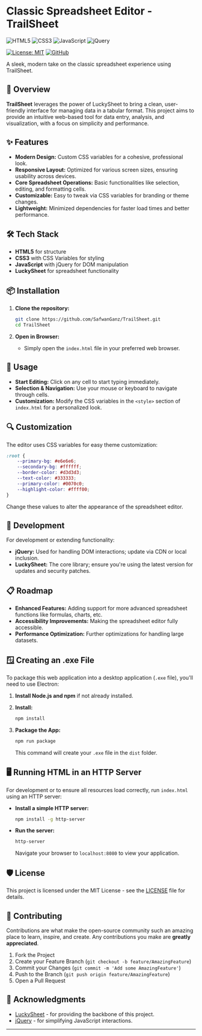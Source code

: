 
# Classic Spreadsheet Editor - TrailSheet

![HTML5](https://img.shields.io/badge/HTML5-E34F26.svg?style=flat&logo=html5&logoColor=white)
![CSS3](https://img.shields.io/badge/CSS3-1572B6.svg?style=flat&logo=css3&logoColor=white)
![JavaScript](https://img.shields.io/badge/JavaScript-F7DF1E.svg?style=flat&logo=javascript&logoColor=black)
![jQuery](https://img.shields.io/badge/jQuery-0769AD.svg?style=flat&logo=jquery&logoColor=white)

[![License: MIT](https://img.shields.io/badge/License-MIT-yellow.svg)](https://opensource.org/licenses/MIT) 
[![GitHub](https://img.shields.io/github/stars/SafwanGanz/TrailSheet?style=social)](https://github.com/SafwanGanz/TrailSheet)

A sleek, modern take on the classic spreadsheet experience using TrailSheet.

## 🚀 Overview

**TrailSheet** leverages the power of LuckySheet to bring a clean, user-friendly interface for managing data in a tabular format. This project aims to provide an intuitive web-based tool for data entry, analysis, and visualization, with a focus on simplicity and performance.

## ✨ Features

- **Modern Design:** Custom CSS variables for a cohesive, professional look.
- **Responsive Layout:** Optimized for various screen sizes, ensuring usability across devices.
- **Core Spreadsheet Operations:** Basic functionalities like selection, editing, and formatting cells.
- **Customizable:** Easy to tweak via CSS variables for branding or theme changes.
- **Lightweight:** Minimized dependencies for faster load times and better performance.

## 🛠️ Tech Stack

- **HTML5** for structure
- **CSS3** with CSS Variables for styling
- **JavaScript** with jQuery for DOM manipulation
- **LuckySheet** for spreadsheet functionality

## 📦 Installation

1. **Clone the repository:**
   ```bash
   git clone https://github.com/SafwanGanz/TrailSheet.git
   cd TrailSheet
   ```

2. **Open in Browser:**
   - Simply open the `index.html` file in your preferred web browser.

## 🔧 Usage

- **Start Editing:** Click on any cell to start typing immediately.
- **Selection & Navigation:** Use your mouse or keyboard to navigate through cells.
- **Customization:** Modify the CSS variables in the `<style>` section of `index.html` for a personalized look.

## 🔍 Customization

The editor uses CSS variables for easy theme customization:

```css
:root {
    --primary-bg: #e6e6e6;
    --secondary-bg: #ffffff;
    --border-color: #d3d3d3;
    --text-color: #333333;
    --primary-color: #0070c0;
    --highlight-color: #ffff00;
}
```

Change these values to alter the appearance of the spreadsheet editor.

## 🧪 Development

For development or extending functionality:

- **jQuery:** Used for handling DOM interactions; update via CDN or local inclusion.
- **LuckySheet:** The core library; ensure you're using the latest version for updates and security patches.

## 📋 Roadmap

- **Enhanced Features:** Adding support for more advanced spreadsheet functions like formulas, charts, etc.
- **Accessibility Improvements:** Making the spreadsheet editor fully accessible.
- **Performance Optimization:** Further optimizations for handling large datasets.

## 🪟 Creating an .exe File

To package this web application into a desktop application (`.exe` file), you'll need to use Electron:

1. **Install Node.js and npm** if not already installed.

2. **Install:**

   ```bash
   npm install
   ```

2. **Package the App:**

   ```bash
   npm run package
   ```

   This command will create your `.exe` file in the `dist` folder.

## 🖥 Running HTML in an HTTP Server

For development or to ensure all resources load correctly, run `index.html` using an HTTP server:

- **Install a simple HTTP server:**
  ```bash
  npm install -g http-server
  ```

- **Run the server:**
  ```bash
  http-server
  ```

  Navigate your browser to `localhost:8080` to view your application.

## 🛡️ License

This project is licensed under the MIT License - see the [LICENSE](LICENSE) file for details.

## 🤝 Contributing

Contributions are what make the open-source community such an amazing place to learn, inspire, and create. Any contributions you make are **greatly appreciated**.

1. Fork the Project
2. Create your Feature Branch (`git checkout -b feature/AmazingFeature`)
3. Commit your Changes (`git commit -m 'Add some AmazingFeature'`)
4. Push to the Branch (`git push origin feature/AmazingFeature`)
5. Open a Pull Request

## 🙏 Acknowledgments

- [LuckySheet](https://github.com/mengshukeji/Luckysheet) - for providing the backbone of this project.
- [jQuery](https://jquery.com/) - for simplifying JavaScript interactions.
---
